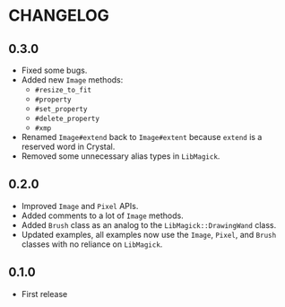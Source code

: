 # CHANGELOG

## 0.3.0
- Fixed some bugs.
- Added new `Image` methods:
    - `#resize_to_fit`
    - `#property`
    - `#set_property`
    - `#delete_property`
    - `#xmp`
- Renamed `Image#extend` back to `Image#extent` because `extend` is a reserved word in Crystal.
- Removed some unnecessary alias types in `LibMagick`.

## 0.2.0
- Improved `Image` and `Pixel` APIs.
- Added comments to a lot of `Image` methods.
- Added `Brush` class as an analog to the `LibMagick::DrawingWand` class.
- Updated examples, all examples now use the `Image`, `Pixel`, and `Brush` classes with no reliance on `LibMagick`.

## 0.1.0
- First release
